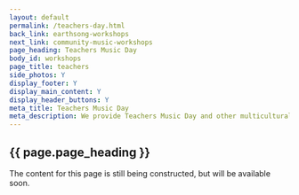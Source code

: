 ```yaml
---
layout: default
permalink: /teachers-day.html
back_link: earthsong-workshops
next_link: community-music-workshops
page_heading: Teachers Music Day
body_id: workshops
page_title: teachers 
side_photos: Y 
display_footer: Y 
display_main_content: Y
display_header_buttons: Y
meta_title: Teachers Music Day
meta_description: We provide Teachers Music Day and other multicultural music workshops for schools.
---
```

<h2>{{ page.page_heading }}</h2>
<p>The content for this page is still being constructed, but will be available soon.</p>
<div class="under_construction_sign"></div> 